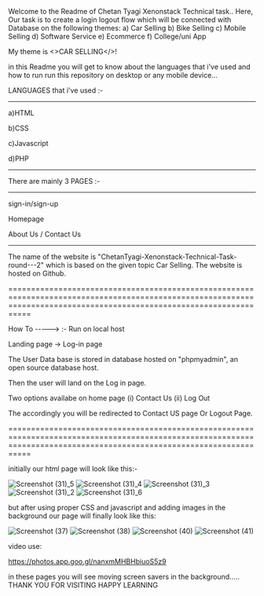 Welcome to the Readme of Chetan Tyagi Xenonstack Technical task..
Here,
Our task is to create a login logout flow which will be connected with Database on the following themes:
a) Car Selling
b) Bike Selling
c) Mobile Selling
d) Software Service
e) Ecommerce
f) College/uni App

My theme is <>CAR SELLING</>!


in this Readme you will get to know about the languages that i've used and how to run run this repository on desktop or any mobile device...

LANGUAGES that i've used :-

----------------------------
a)HTML

b)CSS

c)Javascript

d)PHP

-----------------------------
There are mainly 3 PAGES :-
___________________________
sign-in/sign-up

Homepage

About Us / Contact Us
___________________________
The name of the website is "ChetanTyagi-Xenonstack-Technical-Task-round---2" which is based on the given topic Car Selling. The website is hosted on Github.

=======================================================================================================================================================================

How To ----->
                   :-
Run on local host

Landing page -> Log-in page

The User Data base is stored in database hosted on "phpmyadmin", an open source database host.

Then the user will land on the Log in page.

Two options availabe on home page (i) Contact Us (ii) Log Out

The accordingly you will be redirected to Contact US page Or Logout Page.

=======================================================================================================================================================================

initially our html page will look like this:-



![Screenshot (31)_5](https://user-images.githubusercontent.com/114274665/192456683-5a890517-080a-4812-acaa-66c58a66c6af.png)
![Screenshot (31)_4](https://user-images.githubusercontent.com/114274665/192456740-a3660292-ee84-4753-ba13-d063388dc79d.png)
![Screenshot (31)_3](https://user-images.githubusercontent.com/114274665/192456837-715d8d62-e7df-441e-8a92-edb09da8245c.png)
![Screenshot (31)_2](https://user-images.githubusercontent.com/114274665/192456894-e47701c8-c2d6-44b5-bce4-34bc153ba579.png)
![Screenshot (31)_6](https://user-images.githubusercontent.com/114274665/192457097-c984c929-f05c-4262-8e16-c60966dfeab4.png)


but after using proper CSS and javascript and adding images in the background our page will finally look like this:


![Screenshot (37)](https://user-images.githubusercontent.com/114274665/192457758-86dcbe38-bebd-4181-9e4f-314ee6f157f4.png)
![Screenshot (38)](https://user-images.githubusercontent.com/114274665/192457886-721c21d4-90c4-40bd-9a85-56cf9789d5a1.png)
![Screenshot (40)](https://user-images.githubusercontent.com/114274665/192458002-13376243-bf46-45c7-a14c-81fe31e3c403.png)
![Screenshot (41)](https://user-images.githubusercontent.com/114274665/192458076-cb4c0cbd-a2f9-4e2f-9d1a-ee60cd9f41e4.png)

video use:

https://photos.app.goo.gl/nanxmMHBHbiuoS5z9

in these pages you will see moving screen savers in the background.....
THANK YOU FOR VISITING
HAPPY LEARNING
